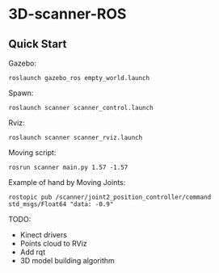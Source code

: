# 3D-scanner-ROS

## Quick Start

Gazebo:

    roslaunch gazebo_ros empty_world.launch 
    
Spawn:

    roslaunch scanner scanner_control.launch

Rviz:

    roslaunch scanner scanner_rviz.launch 

Moving script:

    rosrun scanner main.py 1.57 -1.57


Example of hand by Moving Joints:

    rostopic pub /scanner/joint2_position_controller/command std_msgs/Float64 "data: -0.9"
    
TODO: 
  * Kinect drivers
  * Points cloud to RViz
  * Add rqt
  * 3D model building algorithm
